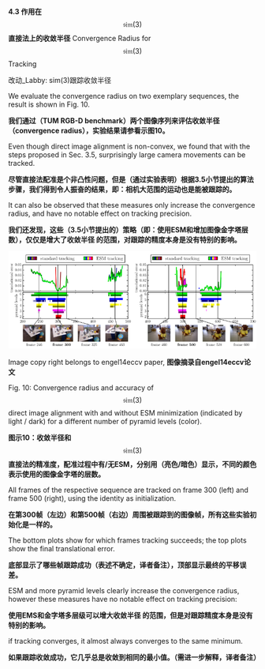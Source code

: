 **4.3 作用在** $$\mathfrak{sim}(3)$$ **直接法上的收敛半径** Convergence Radius for $$\mathfrak{sim}(3)$$ Tracking

改动\_Labby: sim\(3\)跟踪收敛半径

We evaluate the convergence radius on two exemplary sequences, the result is shown in Fig. 10.

**我们通过（TUM RGB-D benchmark）两个图像序列来评估收敛半径（convergence radius），实验结果请参看示图10。**

Even though direct image alignment is non-convex, we found that with the steps proposed in Sec. 3.5, surprisingly large camera movements can be tracked.

**尽管直接法配准是个非凸性问题，但是（通过实验表明）根据3.5小节提出的算法步骤，我们得到令人振奋的结果，即：相机大范围的运动也是能被跟踪的。**

It can also be observed that these measures only increase the convergence radius, and have no notable effect on tracking precision.

**我们还发现，这些（3.5小节提出的）策略（即：使用ESM和增加图像金字塔层数），仅仅是增大了收敛半径 的范围，对跟踪的精度本身是没有特别的影响。**

![](/assets/fig_10.png)

Image copy right belongs to engel14eccv paper, **图像摘录自engel14eccv论文**

Fig. 10: Convergence radius and accuracy of $$\mathfrak{sim}(3)$$ direct image alignment with and without ESM minimization \(indicated by light / dark\) for a different number of pyramid levels \(color\).

**图示10：收敛半径和** $$\mathfrak{sim}(3)$$ **直接法的精准度，配准过程中有/无ESM，分别用（亮色/暗色）显示，不同的颜色表示使用的图像金字塔的层数。**

All frames of the respective sequence are tracked on frame 300 \(left\) and frame 500 \(right\), using the identity as initialization.

**在第300帧（左边）和第500帧（右边）周围被跟踪到的图像帧，所有这些实验初始化是一样的。**

The bottom plots show for which frames tracking succeeds; the top plots show the final translational error.

**底部显示了哪些帧跟踪成功（表述不确定，译者备注），顶部显示最终的平移误差。**

ESM and more pyramid levels clearly increase the convergence radius, however these measures have no notable effect on tracking precision:

**使用EMS和金字塔多层级可以增大收敛半径 的范围，但是对跟踪精度本身是没有特别的影响。**

if tracking converges, it almost always converges to the same minimum.

**如果跟踪收敛成功，它几乎总是收敛到相同的最小值。（需进一步解释，译者备注）**

